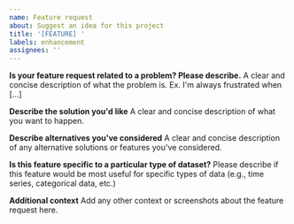 ```yaml
---
name: Feature request
about: Suggest an idea for this project
title: '[FEATURE] '
labels: enhancement
assignees: ''
---
```


**Is your feature request related to a problem? Please describe.**
A clear and concise description of what the problem is. Ex. I'm always frustrated when [...]

**Describe the solution you'd like**
A clear and concise description of what you want to happen.

**Describe alternatives you've considered**
A clear and concise description of any alternative solutions or features you've considered.

**Is this feature specific to a particular type of dataset?**
Please describe if this feature would be most useful for specific types of data (e.g., time series, categorical data, etc.)

**Additional context**
Add any other context or screenshots about the feature request here. 